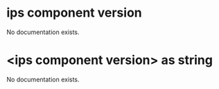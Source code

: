 # ips component version

No documentation exists.

# &lt;ips component version&gt; as string

No documentation exists.
